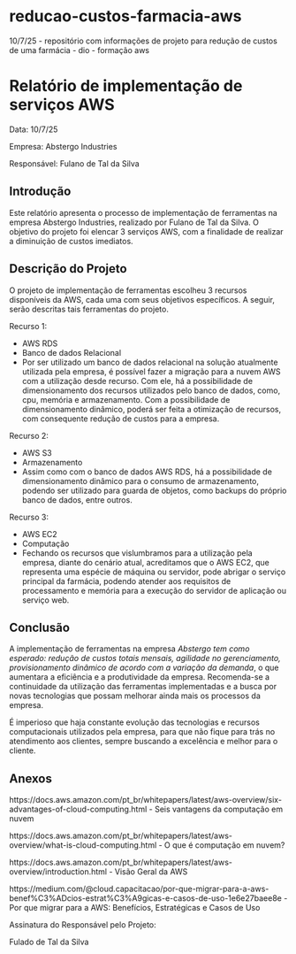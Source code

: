 # reducao-custos-farmacia-aws
10/7/25 - repositório com informações de projeto para redução de custos de uma farmácia - dio - formação aws

# Relatório de implementação de serviços AWS

<p>Data: 10/7/25
<p>Empresa: Abstergo Industries 
<p>Responsável: Fulano de Tal da Silva

## Introdução
Este relatório apresenta o processo de implementação de ferramentas na empresa Abstergo Industries, realizado por Fulano de Tal da Silva.  O objetivo do projeto foi elencar 3 serviços AWS, com a finalidade de realizar a diminuição de custos imediatos.

## Descrição do Projeto
O projeto de implementação de ferramentas escolheu 3 recursos disponíveis da AWS, cada uma com seus objetivos específicos. A seguir, serão descritas tais ferramentas do projeto.

Recurso 1:
- AWS RDS
- Banco de dados Relacional
- Por ser utilizado um banco de dados relacional na solução atualmente utilizada pela empresa, é possível fazer a migração para a nuvem AWS com a utilização desde recurso. Com ele, há a possibilidade de dimensionamento dos recursos utilizados pelo banco de dados, como, cpu, memória e armazenamento. Com a possibilidade de dimensionamento dinâmico, poderá ser feita a otimização de recursos, com consequente redução de custos para a empresa.

Recurso 2:
- AWS S3
- Armazenamento
- Assim como com o banco de dados AWS RDS, há a possibilidade de dimensionamento dinâmico para o consumo de armazenamento, podendo ser utilizado para guarda de objetos, como backups do próprio banco de dados, entre outros. 

Recurso 3:
- AWS EC2
- Computação
- Fechando os recursos que vislumbramos para a utilização pela empresa, diante do cenário atual, acreditamos que o AWS EC2, que representa uma espécie de máquina ou servidor, pode abrigar o serviço principal da farmácia, podendo atender aos requisitos de processamento e memória para a execução do servidor de aplicação ou serviço web. 

## Conclusão
A implementação de ferramentas na empresa *Abstergo tem como esperado: redução de custos totais mensais, agilidade no gerenciamento, provisionamento dinâmico de acordo com a variação da demanda*, o que aumentara a eficiência e a produtividade da empresa. Recomenda-se a continuidade da utilização das ferramentas implementadas e a busca por novas tecnologias que possam melhorar ainda mais os processos da empresa.

É imperioso que haja constante evolução das tecnologias e recursos computacionais utilizados pela empresa, para que não fique para trás no atendimento aos clientes, sempre buscando a excelência e melhor para o cliente.

## Anexos
<p>https://docs.aws.amazon.com/pt_br/whitepapers/latest/aws-overview/six-advantages-of-cloud-computing.html - Seis vantagens da computação em nuvem
<p>https://docs.aws.amazon.com/pt_br/whitepapers/latest/aws-overview/what-is-cloud-computing.html - O que é computação em nuvem?
<p>https://docs.aws.amazon.com/pt_br/whitepapers/latest/aws-overview/introduction.html - Visão Geral da AWS
<p>https://medium.com/@cloud.capacitacao/por-que-migrar-para-a-aws-benef%C3%ADcios-estrat%C3%A9gicas-e-casos-de-uso-1e6e27baee8e - Por que migrar para a AWS: Benefícios, Estratégicas e Casos de Uso

<p>Assinatura do Responsável pelo Projeto:
<p>Fulado de Tal da Silva
